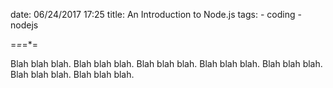 
date: 06/24/2017 17:25
title: An Introduction to Node.js
tags:
	- coding
	- nodejs

=*=*=*=

Blah blah blah. 
Blah blah blah. 
Blah blah blah. 
Blah blah blah. 
Blah blah blah. 
Blah blah blah. 
Blah blah blah. 
